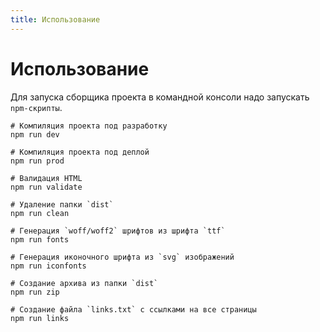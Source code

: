 ```yaml
---
title: Использование
---
```


# Использование

Для запуска сборщика проекта в командной консоли надо запускать `npm-скрипты`.

```shell
# Компиляция проекта под разработку
npm run dev

# Компиляция проекта под деплой
npm run prod

# Валидация HTML
npm run validate

# Удаление папки `dist`
npm run clean

# Генерация `woff/woff2` шрифтов из шрифта `ttf`
npm run fonts

# Генерация иконочного шрифта из `svg` изображений
npm run iconfonts

# Создание архива из папки `dist`
npm run zip

# Создание файла `links.txt` с ссылками на все страницы
npm run links
```